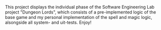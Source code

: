 This project displays the individual phase of the Software Engineering Lab project "Dungeon Lords", which consists of a pre-implemented logic of the base game and my personal implementation of the spell and magic logic, alsongside all system- and uit-tests. Enjoy!
